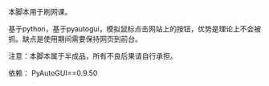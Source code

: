 本脚本用于刷网课。

基于python，基于pyautogui，模拟鼠标点击网站上的按钮，优势是理论上不会被抓。缺点是使用期间需要保持网页到前台。

注意：本脚本属于半成品，所有不良后果请自行承担。

依赖：
PyAutoGUI==0.9.50
